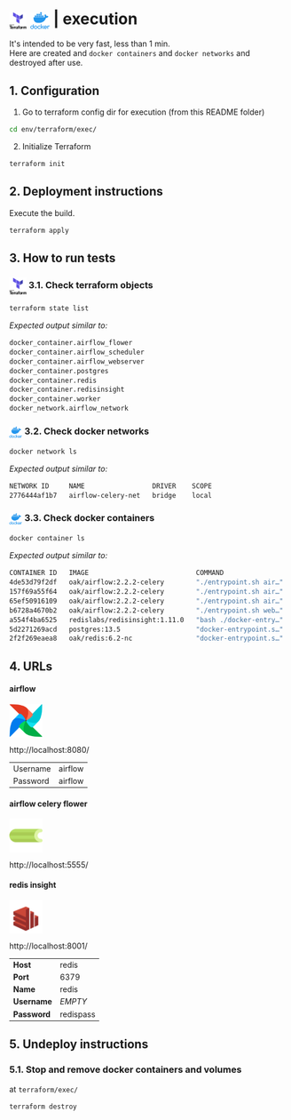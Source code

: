 # <img src="img/terraform.png" alt="Terraform" height="30" style="vertical-align: middle;"> <img src="img/docker.png" alt="docker" height="30" style="vertical-align: middle;"> | execution

It's intended to be very fast, less than 1 min.   
Here are created and `docker containers` and `docker networks` and destroyed after use.  

## 1. Configuration

1. Go to terraform config dir for execution (from this README folder)
   
```bash
cd env/terraform/exec/
```

2. Initialize Terraform

```bash
terraform init
```

## 2. Deployment instructions

Execute the build.  

```bash
terraform apply
```

## 3. How to run tests

### <img src="img/terraform.png" alt="Terraform" height="30" style="vertical-align: middle;"> 3.1. Check terraform objects

```bash
terraform state list
```

*Expected output similar to:*

```bash
docker_container.airflow_flower
docker_container.airflow_scheduler
docker_container.airflow_webserver
docker_container.postgres
docker_container.redis
docker_container.redisinsight
docker_container.worker
docker_network.airflow_network
```

### <img src="img/docker.png" alt="docker" height="20" style="vertical-align: middle;"> 3.2. Check docker networks

```bash
docker network ls
```

*Expected output similar to:*

```bash
NETWORK ID     NAME                 DRIVER    SCOPE
2776444af1b7   airflow-celery-net   bridge    local
```

### <img src="img/docker.png" alt="docker" height="20" style="vertical-align: middle;"> 3.3. Check docker containers

```bash
docker container ls
```

*Expected output similar to:*

```bash
CONTAINER ID   IMAGE                           COMMAND                  CREATED         STATUS                   PORTS                              NAMES
4de53d79f2df   oak/airflow:2.2.2-celery        "./entrypoint.sh air…"   3 minutes ago   Up 3 minutes (healthy)   5555/tcp, 8080/tcp                 airflow-worker
157f69a55f64   oak/airflow:2.2.2-celery        "./entrypoint.sh air…"   3 minutes ago   Up 3 minutes (healthy)   0.0.0.0:5555->5555/tcp, 8080/tcp   airflow-flower
65ef50916109   oak/airflow:2.2.2-celery        "./entrypoint.sh air…"   3 minutes ago   Up 3 minutes (healthy)   5555/tcp, 8080/tcp                 airflow-scheduler
b6728a4670b2   oak/airflow:2.2.2-celery        "./entrypoint.sh web…"   3 minutes ago   Up 3 minutes (healthy)   5555/tcp, 0.0.0.0:8080->8080/tcp   airflow-webserver
a554f4ba6525   redislabs/redisinsight:1.11.0   "bash ./docker-entry…"   3 minutes ago   Up 3 minutes (healthy)   0.0.0.0:8001->8001/tcp             redisinsight
5d2271269acd   postgres:13.5                   "docker-entrypoint.s…"   3 minutes ago   Up 3 minutes (healthy)   0.0.0.0:5432->5432/tcp             postgres
2f2f269eaea8   oak/redis:6.2-nc                "docker-entrypoint.s…"   3 minutes ago   Up 3 minutes (healthy)   6379/tcp                           redis
```

## 4. URLs

#### airflow

[<img src="img/airflow.png" alt="Apache Airflow" height="60" style="vertical-align: middle;">](http://localhost:8080/)

http://localhost:8080/

|          |         |
|----------|---------|
| Username | airflow |
| Password | airflow |

#### airflow celery flower

<img src="img/celery.png" alt="celery flower" height="60" style="vertical-align: middle;">

http://localhost:5555/

#### redis insight

<img src="img/redisinsight.png" alt="redis insight" height="60" style="vertical-align: middle;">

http://localhost:8001/

|              |          |
|--------------|----------|
| **Host**     | redis    |
| **Port**     | 6379     |
| **Name**     | redis    |
| **Username** | *EMPTY*  |
| **Password** | redispass |

## 5. Undeploy instructions

### 5.1. Stop and remove docker containers and volumes

at `terraform/exec/`  

```bash
terraform destroy
```
